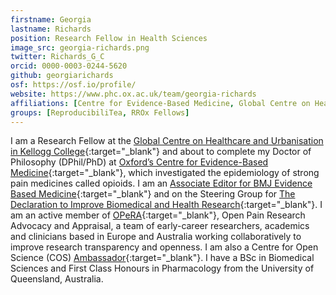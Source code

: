 ```yaml
---
firstname: Georgia
lastname: Richards
position: Research Fellow in Health Sciences
image_src: georgia-richards.png
twitter: Richards_G_C
orcid: 0000-0003-0244-5620
github: georgiarichards
osf: https://osf.io/profile/
website: https://www.phc.ox.ac.uk/team/georgia-richards
affiliations: [Centre for Evidence-Based Medicine, Global Centre on Healthcare and Urbanisation, Kellogg College, Medical Science Division]
groups: [ReproducibiliTea, RROx Fellows]
---
```


I am a Research Fellow at the [Global Centre on Healthcare and Urbanisation in Kellogg College](https://www.kellogg.ox.ac.uk/kellogg-centres/global-centre-for-healthcare-and-urbanisation/){:target="_blank"} and about to complete my Doctor of Philosophy (DPhil/PhD) at [Oxford’s Centre for Evidence-Based Medicine](https://www.cebm.ox.ac.uk/){:target="_blank"}, which investigated the epidemiology of strong pain medicines called opioids. I am an [Associate Editor for BMJ Evidence Based Medicine](https://ebm.bmj.com/pages/editorial-board/){:target="_blank"} and on the Steering Group for [The Declaration to Improve Biomedical and Health Research](https://www.improvehealthresearch.com/){:target="_blank"}. I am an active member of [OPeRA]([https://osf.io/h239s/){:target="_blank"}, Open Pain Research Advocacy and Appraisal, a team of early-career researchers, academics and clinicians based in Europe and Australia working collaboratively to improve research transparency and openness. I am also a Centre for Open Science (COS) [Ambassador](https://cos.io/about/our-ambassadors/){:target="_blank"}. I have a BSc in Biomedical Sciences and First Class Honours in Pharmacology from the University of Queensland, Australia.
